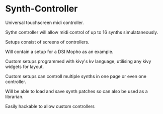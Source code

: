 # Synth-Controller

Universal touchscreen midi controller.

Sythn controller will allow midi control of up to 16 synths simulataneously.

Setups consist of screens of controllers. 

Will contain a setup for a DSI Mopho as an example.

Custom setups programmed with kivy's kv language, utilising any kivy widgets for layout.

Custom setups can controll multiple synths in one page or even one controller.

Will be able to load and save synth patches so can also be used as a librarian.

Easily hackable to allow custom controllers
 
